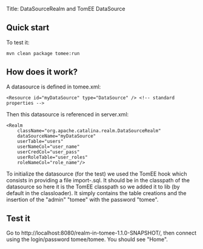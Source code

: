 Title: DataSourceRealm and TomEE DataSource

## Quick start

To test it:

    mvn clean package tomee:run

## How does it work?

A datasource is defined in tomee.xml:

    <Resource id="myDataSource" type="DataSource" /> <!-- standard properties -->

Then this datasource is referenced in server.xml:

    <Realm
        className="org.apache.catalina.realm.DataSourceRealm"
        dataSourceName="myDataSource"
        userTable="users"
        userNameCol="user_name"
        userCredCol="user_pass"
        userRoleTable="user_roles"
        roleNameCol="role_name"/>

To initialize the datasource (for the test) we used the TomEE hook which consists in providing
a file import-<datasource name>.sql. It should be in the classpath of the datasource so here it is
the TomEE classpath so we added it to lib (by default in the classloader). It simply contains the
table creations and the insertion of the "admin" "tomee" with the password "tomee".

## Test it

Go to http://localhost:8080/realm-in-tomee-1.1.0-SNAPSHOT/, then connect using
the login/password tomee/tomee. You should see "Home".
